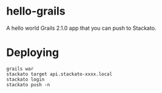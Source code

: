 hello-grails
============

A hello world Grails 2.1.0 app that you can push to Stackato.

# Deploying

    grails war
    stackato target api.stackato-xxxx.local
    stackato login
    stackato push -n
